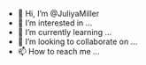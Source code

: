 - 👋 Hi, I’m @JuliyaMiller
- 👀 I’m interested in ...
- 🌱 I’m currently learning ...
- 💞️ I’m looking to collaborate on ...
- 📫 How to reach me ...

<!---
JuliyaMiller/JuliyaMiller is a ✨ special ✨ repository because its `README.md` (this file) appears on your GitHub profile.
You can click the Preview link to take a look at your changes.
--->
